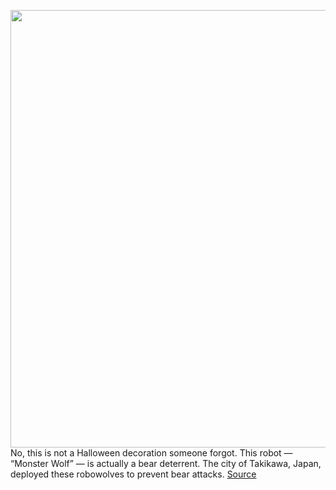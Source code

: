 <img src='https://cdn.vox-cdn.com/thumbor/BcNi-tUoh14XvdziBNCMzu81Jp8=/0x0:1920x1152/1200x800/filters:focal(837x133:1143x439)/cdn.vox-cdn.com/uploads/chorus_image/image/67774134/JapaneseRoboWolf.0.jpg' width='700px' /><br/>
No, this is not a Halloween decoration someone forgot. This robot — “Monster Wolf” — is actually a bear deterrent. The city of Takikawa, Japan, deployed these robowolves to prevent bear attacks.
<a href='https://www.theverge.com/21561095/japanese-town-robot-wolf-scarecrow-bear-deterrent'> Source <a/>